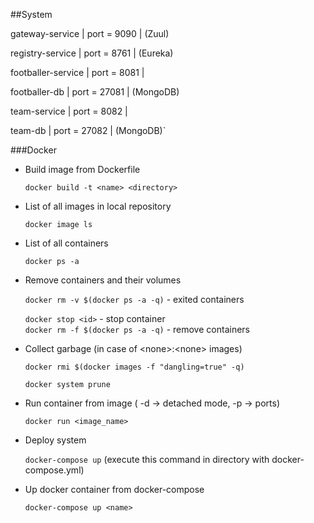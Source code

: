 ##System

gateway-service    | port = 9090  |  (Zuul)  

registry-service   | port = 8761  |  (Eureka) 

footballer-service | port = 8081  |  

footballer-db      | port = 27081 |  (MongoDB)  

team-service       | port = 8082  |  

team-db            | port = 27082 |  (MongoDB)`

###Docker

* Build image from Dockerfile  
  
  `docker build -t <name> <directory>`    
* List of all images in local repository  
  
  `docker image ls`
* List of all containers  
  
  `docker ps -a`
* Remove containers and their volumes  
  
  `docker rm -v $(docker ps -a -q)` - exited containers
  
  `docker stop <id>` - stop container  
  `docker rm -f $(docker ps -a -q)` - remove containers
  
* Collect garbage (in case of \<none>:\<none> images)  

  `docker rmi $(docker images -f "dangling=true" -q)`  
    
  `docker system prune`

* Run container from image ( -d -> detached mode, -p -> ports)  
  
  `docker run <image_name>`  
    
* Deploy system
  
  `docker-compose up` (execute this command in directory with docker-compose.yml)
  
* Up docker container from docker-compose  
  
  `docker-compose up <name>`

